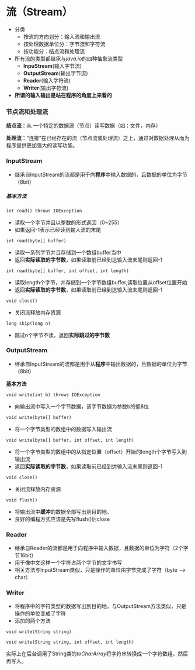 # 流（Stream）

* 分类
  * 按流的方向划分：输入流和输出流
  * 按处理数据单位分：字节流和字符流
  * 按功能分：结点流和处理流
* 所有流的类型都继承与*java.io*的四种抽象流类型
  * **InpuStream**(输入字节流)
  * **OutputStream**(输出字节流)
  * **Reader**(输入字符流)
  * **Writer**(输出字符流)
* **所谓的输入输出是站在程序的角度上来看的**



### 节点流和处理流

**结点流**：从 一个特定的数据源（节点）读写数据（如：文件，内存）

**处理流**：“连接”在已经存在的流（节点流或处理流）之上，通过对数据处理从而为程序提供更加强大的读写功能。



### InputStream

* 继承自InputStream的流都是用于向**程序**中输入数据的，且数据的单位为字节（8bit）

##### 基本方法

`int read() throws IOException `

* 读取一个字节并且以整数的形式返回（0~255）
* 如果返回-1表示已经读到输入流的末尾

`int read(byte[] buffer)`

* 读取一系列字节并且存储到一个数组buffer当中
* 返回**实际读取的字节数**，如果读取前已经到达输入流末尾则返回-1

`int read(byte[] buffer, int offset, int length)`

* 读取length个字节，并存储到一个字节数组buffer,读取位置从offset位置开始
* 返回**实际读取的字节数**，如果读取前已经到达输入流末尾则返回-1

`void close()`

* 关闭流释放内存资源

`long skip(long n)`

* 跳过n个字节不读，返回**实际跳过的字节数**



### OutputStream

* 继承自InputStream的流都是用于从**程序**中输出数据的，且数据的单位为字节（8bit）

**基本方法**

`void write(int b) throws IOException `

- 向输出流中写入一个字节数据，该字节数据为参数b的低8位

`void write(byte[] buffer)`

* 将一个字节类型的数组中的数据写入输出流

`void write(byte[] buffer, int offset, int length)`

- 将一个字节类型的数组中的从指定位置（offset）开始的length个字节写入到输出流
- 返回**实际读取的字节数**，如果读取前已经到达输入流末尾则返回-1

`void close()`

- 关闭流释放内存资源

`void flush()`

* 将输出流中**缓冲**的数据全部写出到目的地。
* 良好的编程方式应该是先写flush()后close



### Reader

* 继承自Reader的流都是用于向程序中输入数据，且数据的单位为字符（2个字节16bit）
* 用于像中文这样一个字符占两个字节的文字书写
* 相关方法与InputStream类似，只是操作的单位由字节变成了字符（byte --> char）



### Writer

* 将程序中的字符类型的数据写出到目的地，与OutputStream方法类似，只是操作的单位变成了字符
* 添加的两个方法

`void write(String string)`

`void write(String string, int offset, int length)`

实际上在后台调用了String类的*toCharArray*将字符串转换成一个字符数组，然后再写入。

